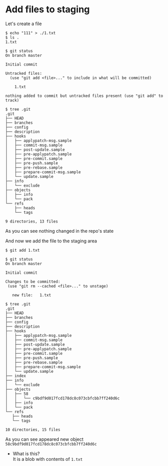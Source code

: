 # Add files to staging

Let's create a file

```
$ echo "111" > ./1.txt
$ ls .
1.txt
```

```
$ git status
On branch master

Initial commit

Untracked files:
  (use "git add <file>..." to include in what will be committed)

	1.txt

nothing added to commit but untracked files present (use "git add" to track)
```

```
$ tree .git
.git
├── HEAD
├── branches
├── config
├── description
├── hooks
│   ├── applypatch-msg.sample
│   ├── commit-msg.sample
│   ├── post-update.sample
│   ├── pre-applypatch.sample
│   ├── pre-commit.sample
│   ├── pre-push.sample
│   ├── pre-rebase.sample
│   ├── prepare-commit-msg.sample
│   └── update.sample
├── info
│   └── exclude
├── objects
│   ├── info
│   └── pack
└── refs
    ├── heads
    └── tags

9 directories, 13 files
```

As you can see nothing changed in the repo's state

And now we add the file to the staging area

 ```
 $ git add 1.txt
 ```
 
 ```
 $ git status
On branch master

Initial commit

Changes to be committed:
  (use "git rm --cached <file>..." to unstage)

	new file:   1.txt
 ``` 
 
 ```
 $ tree .git
.git
├── HEAD
├── branches
├── config
├── description
├── hooks
│   ├── applypatch-msg.sample
│   ├── commit-msg.sample
│   ├── post-update.sample
│   ├── pre-applypatch.sample
│   ├── pre-commit.sample
│   ├── pre-push.sample
│   ├── pre-rebase.sample
│   ├── prepare-commit-msg.sample
│   └── update.sample
├── index
├── info
│   └── exclude
├── objects
│   ├── 58
│   │   └── c9bdf9d017fcd178dc8c073cbfcbb7ff240d6c
│   ├── info
│   └── pack
└── refs
    ├── heads
    └── tags

10 directories, 15 files
```

As you can see appeared new object `58c9bdf9d017fcd178dc8c073cbfcbb7ff240d6c`

- What is this?  
It is a blob with contents of `1.txt`

##